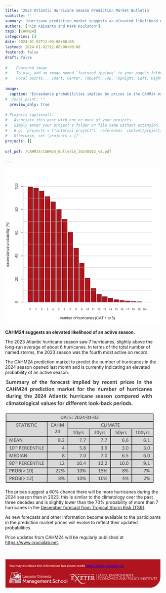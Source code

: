 ```yaml
---
title: '2024 Atlantic Hurricane Season Prediction Market Bulletin'
subtitle: ''
summary: 'Hurricane prediction market suggests an elevated likelihood of an active season.'
authors: ["Kim Kaivanto and Mark Roulston"]
tags: [CAHM24]
categories: []
date: 2024-01-02T12:00:00+00:00
lastmod: 2024-01-02T12:00:00+00:00
featured: false
draft: false

#    Featured image
#    To use, add an image named `featured.jpg/png` to your page's folder.
#    Focal points... Smart, Center, TopLeft, Top, TopRight, Left, Right, BottomLeft, Bottom, BottomRight.

image: 
  caption: "Exceedance probabilities implied by prices in the CAHM24 market for the number of hurricanes during the 2024 Atlantic hurricane season."
#  focal_point: ""
  preview_only: true

# Projects (optional).
#   Associate this post with one or more of your projects.
#   Simply enter your project's folder or file name without extension.
#   E.g. `projects = ["internal-project"]` references `content/project/deep-learning/index.md`.
#   Otherwise, set `projects = []`.
projects: []

url_pdf: /CAHM24/CAHM24_Bulletin_20240102_v3.pdf

---
```

![](featured.png "Exceedance probabilities implied by prices in the CAHM24 market for the number of hurricanes during the 2024 Atlantic hurricane season.")

**CAHM24 suggests an elevated likelihood of an active season.**

The 2023 Atlantic hurricane season saw 7 hurricanes, slightly above the long-run average of about 6 hurricanes. In terms of the total number of named storms, the 2023 season was the fourth most active on record. 

The CAHM24 prediction market to predict the number of hurricanes in the 2024 season opened last month and is currently indicating an elevated probability of an active season.

![table](table.png)

The prices suggest a 60% chance there will be more hurricanes during the 2024 season than in 2023, this is similar to the climatology over the past three decades and is slightly lower than the 70% probability of more than 7 hurricanes in the [December forecast from Tropical Storm Risk (TSR)](https://www.tropicalstormrisk.com/docs/TSRATLForecastDecember2024.pdf).

As new forecasts and other information become available to the participants in the prediction market prices will evolve to reflect their updated probabilities. 

Price updates from CAHM24 will be regularly published at https://www.crucialab.net.  

<br>

![credits](foot.png) 

<br>
 
